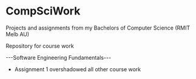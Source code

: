 # CompSciWork
Projects and assignments from my Bachelors of Computer Science (RMIT Melb AU)

Repository for course work

---Software Engineering Fundamentals---

- Assignment 1 overshadowed all other course work